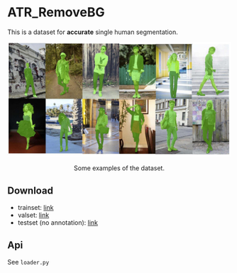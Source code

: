 # ATR_RemoveBG

This is a dataset for **accurate** single human segmentation.

<div align="center">
<img src="example.jpg" width="800px"/>
<p> Some examples of the dataset.</p>
</div>

## Download

- trainset: [link](https://drive.google.com/open?id=1jDUddrJlUlv5O_JAdb8qZk45EwtEqf_4)
- valset: [link](https://drive.google.com/open?id=1FPqz2P51sbnWo1K2FcowPnZCAGC1-_uY)
- testset (no annotation): [link](https://drive.google.com/open?id=1gPkkqwiXKaPWLIIrF7QfvHHOu0B3zDjB)

## Api

See `loader.py`
